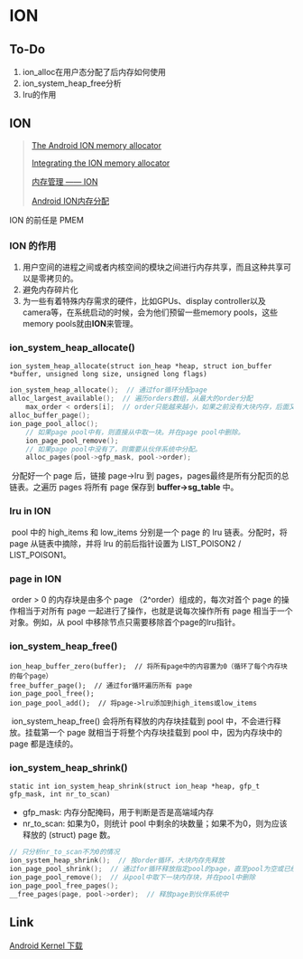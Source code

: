 # ION

## To-Do

1. ion_alloc在用户态分配了后内存如何使用
2. ion_system_heap_free分析
3. lru的作用



## ION

> [The Android ION memory allocator](https://lwn.net/Articles/480055/)
>
> [Integrating the ION memory allocator](https://lwn.net/Articles/565469/)
>
> [内存管理 —— ION](http://kernel.meizu.com/memory%20management%20-%20ion.html)
>
> [Android ION内存分配](https://yq.aliyun.com/articles/687839?spm=a2c4e.11155472.0.0.593533a9j3niWu)

ION 的前任是 PMEM



### ION 的作用

1. 用户空间的进程之间或者内核空间的模块之间进行内存共享，而且这种共享可以是零拷贝的。
2. 避免内存碎片化
3. 为一些有着特殊内存需求的硬件，比如GPUs、display controller以及camera等，在系统启动的时候，会为他们预留一些memory pools，这些memory pools就由**ION**来管理。



### ion_system_heap_allocate()

`ion_system_heap_allocate(struct ion_heap *heap, struct ion_buffer *buffer, unsigned long size, unsigned long flags)`

```c
ion_system_heap_allocate();  // 通过for循环分配page
alloc_largest_available();  // 遍历orders数组，从最大的order分配
	max_order < orders[i];  // order只能越来越小，如果之前没有大块内存，后面又有了，也不能使用大块内存，原因未知？？？
alloc_buffer_page();
ion_page_pool_alloc();
    // 如果page pool中有，则直接从中取一块。并在page pool中删除。
    ion_page_pool_remove();
	// 如果page pool中没有了，则需要从伙伴系统中分配。
	alloc_pages(pool->gfp_mask, pool->order);
```

​		分配好一个 page 后，链接 page->lru 到 pages，pages最终是所有分配页的总链表。之遍历 pages 将所有 page 保存到 **buffer->sg_table** 中。

### lru in ION

​		pool 中的 high_items 和 low_items 分别是一个 page 的 lru 链表。分配时，将 page 从链表中摘除，并将 lru 的前后指针设置为 LIST_POISON2 / LIST_POISON1。

### page in ION

​		order > 0 的内存块是由多个 page （2^order）组成的，每次对首个 page 的操作相当于对所有 page 一起进行了操作，也就是说每次操作所有 page 相当于一个对象。例如，从 pool 中移除节点只需要移除首个page的lru指针。

### ion_system_heap_free()

```
ion_heap_buffer_zero(buffer);  // 将所有page中的内容置为0（循环了每个内存块的每个page）
free_buffer_page();  // 通过for循环遍历所有 page
ion_page_pool_free();
ion_page_pool_add();  // 将page->lru添加到high_items或low_items
```

​		ion_system_heap_free() 会将所有释放的内存块挂载到 pool 中，不会进行释放。挂载第一个 page 就相当于将整个内存块挂载到 pool 中，因为内存块中的 page 都是连续的。

### ion_system_heap_shrink()

`static int ion_system_heap_shrink(struct ion_heap *heap, gfp_t gfp_mask, int nr_to_scan)`

* gfp_mask: 内存分配掩码，用于判断是否是高端域内存
* nr_to_scan: 如果为0，则统计 pool 中剩余的块数量；如果不为0，则为应该释放的 (struct) page 数。

```c
// 只分析nr_to_scan不为0的情况
ion_system_heap_shrink();  // 按order循环，大块内存先释放
ion_page_pool_shrink();  // 通过for循环释放指定pool的page，直至pool为空或已经释放足够的大小
ion_page_pool_remove();  // 从pool中取下一块内存块，并在pool中删除
ion_page_pool_free_pages();
__free_pages(page, pool->order);  // 释放page到伙伴系统中
```



## Link

[Android Kernel 下载](https://android.googlesource.com/kernel/common.git)

